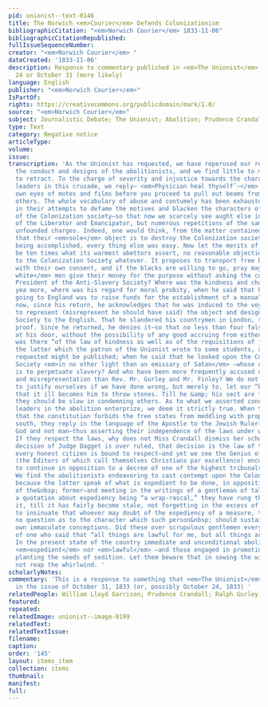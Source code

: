 ```yaml
---
pid: unionist--text-0146
title: The Norwich <em>Courier</em> Defends Colonizationism
bibliographicCitation: "<em>Norwich Courier</em> 1833-11-06"
bibliographicCitationRepublished: 
fullIssueSequenceNumber: 
creator: "<em>Norwich Courier</em> "
dateCreated: '1833-11-06'
description: Response to commentary published in <em>The Unionist</em> either October
  24 or October 31 (more likely)
language: English
publisher: "<em>Norwich Courier</em>"
IsPartOf: 
rights: https://creativecommons.org/publicdomain/mark/1.0/
source: "<em>Norwich Courier</em>"
subject: Journalistic Debate; The Unionist; Abolition; Prudence Crandall
type: Text
category: Negative notice
articleType: 
volume: 
issue: 
transcription: 'As the Unionist has requested, we have reperused our remarks upon
  the conduct and designs of the abolitionists, and we find little to modify and nothing
  to retract. To the charge of severity and injustice towards the characters of the
  leaders in this crusade, we reply— <em>Physician heal thyselfˆ–</em> clear your
  own eyes of motes and films before you proceed to pull out beams from the eyes of
  others. The whole vocabulary of abuse and contumely has been exhausted by the abolitionists
  in their attempts to defame the motives and blacken the characters of the members
  of the Colonization society—so that now we scarcely see aught else in the columns
  of the Liberator and Emancipator, but numerous repetitions of the same false and
  unfounded charges. Indeed, one would think, from the matter contained in those papers,
  that their <em>sole</em> object is to destroy the Colonization society; as if that
  being accomplished, every thing else was easy. Now let the merits of abolitionism
  be ten times what its warmest abettors assert, no reasonable objection can be made
  to the Colonization Society whatever. It proposes to transport free blacks to Africa
  with their own consent, and if the blacks are willing to go, pray may not <em>free
  white</em> men give their money for the purpose without asking the consent of the
  President of the Anti-Slavery Society? Where was the kindness and charity of Garrison,
  yea more, where was his regard for moral probity, when he said that his object in
  going to England was to raise funds for the establishment of a manual labor school—and
  now, since his return, he acknowledges that he was induced to the voyage by a desire
  to represent (misrepresent he should have said) the object and designs of the Colonization
  Society to the English. That he slandered his countrymen in London, there is abundant
  proof. Since he returned, he denies it—so that no less than four falsehoods lie
  at his door, without the possibility of any good accruing from either. How much
  was there “of the law of kindness as well as of the requisitions of justice” in
  the latter which the patron of the Unionist wrote to some students, and which he
  requested might be published; when he said that he looked upon the Colonization
  Society <em>in no other light than an emissary of Satan</em> —whose only object
  is to perpetuate slavery? And who have been more frequently accused of falsehood
  and misrepresentation than Rev. Mr. Gurley and Mr. Finley? We do not ask these questions
  to justify ourselves if we have done wrong, but merely to, let our “brother” see
  that it ill becomes him to throw stones. Till he &amp; his sect are free from sin
  they should be slow in condemning others. As to what we asserted concerning the
  leaders in the abolition enterprize, we deem it strictly true. When they are told
  that the constitution forbids the free states from meddling with property at the
  south, they reply in the language of the Apostle to the Jewish Ruler—we must obey
  God and not man—thus asserting their independence of the laws under which we live.
  If they respect the laws, why does not Miss Crandall dismiss her school? Till the
  decision of Judge Dagget is over ruled, that decision is the law of the land, which
  every honest citizen is bound to respect—and yet we see the Genius of Temperance,
  (the Editors of which call themselves Christians par excellence) encouraging her
  to continue in opposition to a decree of one of the highest tribunals in the state.
  We find the abolitionists endeavoring to cast contempt upon the Colonization Society,
  because the latter speak of what is expedient to be done, in opposition to the designs
  of the&nbsp; former—and meeting in the writings of a gentleman of talents and learning,
  a quotation about expediency being “a wrap-rascal,” they have rung the charges upon
  it, till it has fairly become stale, not forgetting in the excess of their charity
  to insinuate that whoever may doubt of the expediency of a measure, there can be
  no question as to the character which such person&nbsp; should sustain in their
  own immaculate conceptions. Did these over scrupulous gentlemen every hear or read
  of one who said that “all things are lawful for me, but all things are not expedient.”
  In the present state of the country immediate and unconditional abolition is neither
  <em>expedient</em> nor <em>lawful</em> —and those engaged in promoting it are only
  planting the seeds of sedition. Let them beware that in sowing the wind, they do
  not reap the whirlwind. '
scholarlyNotes: 
commentary: 'This is a response to something that <em>The Unionist</em> published
  in the issue of October 31, 1833 (or, possibly October 24, 1833) '
relatedPeople: William Lloyd Garrison; Prudence Crandall; Ralph Gurley; Robert Finley
featured: 
repeated: 
relatedImage: unionist--image-0199
relatedText: 
relatedTextIssue: 
filename: 
caption: 
order: '145'
layout: items_item
collection: items
thumbnail: 
manifest: 
full: 
---
```


